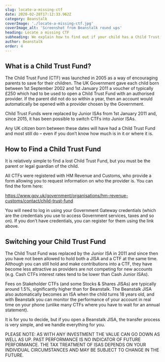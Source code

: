 ```yaml
---
slug: locate-a-missing-ctf
date: 2020-02-28T17:12:33.962Z
category: Beanstalk
coverImage: './locate-a-missing-ctf.jpg'
coverImage_alt: 'Screenshot from Beanstalk round ups'
heading: Locate a missing CTF
subheading: We explain how to find out if your child has a Child Trust Fund and where it might be
author: Beanstalk
order: 4
---
```


## What is a Child Trust Fund?

The Child Trust Fund (CTF) was launched in 2005 as a way of encouraging parents to save for their children. The UK Government gave each child born between 1st September 2002 and 1st January 2011 a voucher of typically £250 which had to be used to open a Child Trust Fund with an authorised provider. If the parent did not do so within a year, then an account would automatically be opened with a provider chosen by the Government.

Child Trust Funds were replaced by Junior ISAs from 1st January 2011 and, since 2015, it has been possible to switch CTFs into Junior ISAs.

Any UK citizen born between these dates will have had a Child Trust Fund and most still do – even if you don’t know how much is in it or where it is.
 
## How to Find a Child Trust Fund

It is relatively simple to find a lost Child Trust Fund, but you must be the parent or legal guardian of the child.

All CTFs were registered with HM Revenue and Customs, who provide a form allowing you to request information on who the provider is. You can find the form here: 

<a href="https://www.gov.uk/government/organisations/hm-revenue-customs/contact/child-trust-fund" target="_blank">https://www.gov.uk/government/organisations/hm-revenue-customs/contact/child-trust-fund</a>


You will need to log in using your Government Gateway credentials (which are the credentials you use to access Government services, taxes and so on). If you don’t have credentials, you can register for them using the link above.


## Switching your Child Trust Fund

The Child Trust Fund was replaced by the Junior ISA in 2011 and since then you have not been allowed to hold both a JISA and a CTF at the same time. Although you can still hold and make contributions into a CTF, they have become less attractive as providers are not competing for new accounts (e.g. Cash CTFs interest rates tend to be lower than Cash Junior ISAs).

Fees on Stakeholder CTFs (and some Stocks & Shares JISAs) are typically around 1.5%, significantly higher than for Beanstalk.  The Beanstalk JISA also automatically becomes an ISA when the child turns 18 years old, and with Beanstalk you can monitor the performance of your account in real time on your phone (unlike many CTFs where you have to wait for an annual statement).

It is for you to decide, but if you open a Beanstalk JISA, the transfer process is very simple, and we handle everything for you.

PLEASE NOTE: AS WITH ANY INVESTMENT THE VALUE CAN GO DOWN AS WELL AS UP. PAST PERFORMANCE IS NO INDICATOR OF FUTURE PERFORMANCE. THE TAX TREATMENT OF ISAS DEPENDS ON YOUR INDIVIDUAL CIRCUMSTANCES AND MAY BE SUBJECT TO CHANGE IN THE FUTURE.

